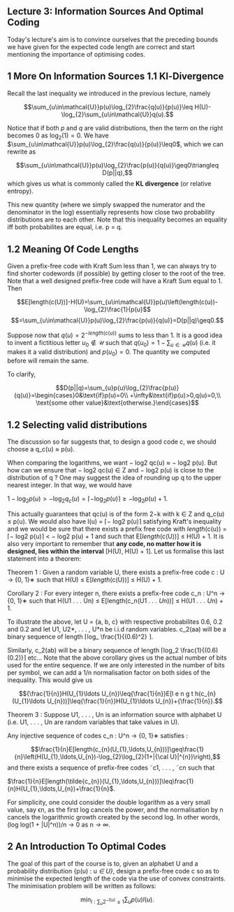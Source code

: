 
## Lecture 3: Information Sources And Optimal Coding

Today's lecture's aim is to convince ourselves that the preceding bounds we have given for the expected code length are correct and start mentioning the importance of optimising codes.

## 1 More On Information Sources 1.1 Kl-Divergence

Recall the last inequality we introduced in the previous lecture, namely

$$\sum_{u\in\mathcal{U}}p(u)\log_{2}\frac{q(u)}{p(u)}\leq H(U)-\log_{2}\sum_{u\in\mathcal{U}}q(u).$$

Notice that if both $p$ and $q$ are valid distributions, then the term on the right becomes $0$ as $\log_{2}(1)=0$. We have $\sum_{u\in\mathcal{U}}p(u)\log_{2}\frac{q(u)}{p(u)}\leq0$, which we can rewrite as

$$\sum_{u\in\mathcal{U}}p(u)\log_{2}\frac{p(u)}{q(u)}\geq0\triangleq D(p||q),$$
which gives us what is commonly called the **KL divergence** (or relative entropy).

This new quantity (where we simply swapped the numerator and the denominator in the log) essentially represents how close two probability distributions are to each other. Note that this inequality becomes an equality iff both probabilites are equal, i.e. p = q.

## 1.2 Meaning Of Code Lengths

Given a prefix-free code with Kraft Sum less than 1, we can always try to find shorter codewords
(if possible) by getting closer to the root of the tree. Note that a well designed prefix-free code will have a Kraft Sum equal to 1. Then

$$E[length(c(U))]-H(U)=\sum_{u\in\mathcal{U}}p(u)\left(length(c(u))-\log_{2}\frac{1}{p(u}$$ $$=\sum_{u\in\mathcal{U}}p(u)\log_{2}\frac{p(u)}{q(u)}=D(p||q)\geq0.$$

Suppose now that $q(u)=2^{-length(c(u))}$ sums to less than $1$. It is a good idea to invent a fictitious letter $u_{0}\not\in\mathcal{U}$ such that $q(u_{0})=1-\sum_{u\in\mathcal{U}}q(u)$ (i.e. it makes it a valid distribution) and $p(u_{0})=0$. The quantity we computed before will remain the same.

To clarify,

$$D(p||q)=\sum_{u}p(u)\log_{2}\frac{p(u)}{q(u)}=\begin{cases}0&\text{if}p(u)=0\\ +\infty&\text{if}p(u)>0,q(u)=0,\\ \text{some other value}&\text{otherwise.}\end{cases}$$

## 1.2 Selecting valid distributions

The discussion so far suggests that, to design a good code c, we should choose a q_c(u) ≈ p(u).

When comparing the logarithms, we want − log2 qc(u) ≈ − log2 p(u). But how can we ensure that
− log2 qc(u) ∈ Z and − log2 p(u) is close to the distribution of q ? One may suggest the idea of rounding up q to the upper nearest integer. In that way, we would have

$1-\log_{2}p(u)>-\log_{2}q_{c}(u)=\lceil-\log_{2}p(u)\rceil\geq-\log_{2}p(u)+1$.

This actually guarantees that qc(u) is of the form 2−k with k ∈ Z and q_c(u) ≤ p(u). We would also have l(u) = ⌈− log2 p(u)⌉ satisfying Kraft's inequality and we would be sure that there exists a prefix free code with *length*(c(u)) = ⌈− log2 p(u)⌉ < − log2 p(u) + 1 and such that E[*length*(c(U))] ≤ H(U) + 1. It is also very important to remember that **any code, no matter how it is designed, lies within the interval** [H(U), H(U) + 1]. Let us formalise this last statement into a theorem:

Theorem 1 : Given a random variable U, there exists a prefix-free code c : U → {0, 1}∗ such that H(U) ≤ E[*length*(c(U))] ≤ H(U) + 1.

Corollary 2 : For every integer n, there exists a prefix-free code c_n : U^n → {0, 1}∗ such that H(U1 . . . Un) ≤ E[length(c_n(U1 *. . . U*n))] ≤ H(U1 *. . . U*n) + 1.

To illustrate the above, let U = {a, b, c} with respective probabilites 0.6, 0.2 and 0.2 and let U1, U2*, . . . , U*n be i.i.d random variables. c_2(aa) will be a binary sequence of length ⌈log_ \frac{1}{(0.6)^2} ⌉.

Similarly, c_2(ab) will be a binary sequence of length ⌈log_2 \frac{1}{(0.6)(0.2)}⌉ etc... Note that the above corollary gives us the actual number of bits used for the entire sequence. If we are only interested in the number of bits per symbol, we can add a 1/n normalisation factor on both sides of the inequality. This would give us

$${\frac{1}{n}}H(U_{1}\ldots U_{n})\leq{\frac{1}{n}}E[l e n g t h(c_{n}(U_{1}\ldots U_{n}))]\leq{\frac{1}{n}}H(U_{1}\ldots U_{n})+{\frac{1}{n}}.$$

Theorem 3 : Suppose U1, . . . , Un is an information source with alphabet U (i.e. U1, . . . , Un are random variables that take values in U).

Any injective sequence of codes c_n : U^n → {0, 1}∗ satisfies :

$$\frac{1}{n}E[length(c_{n}(U_{1},\ldots,U_{n}))]\geq\frac{1}{n}\left(H(U_{1},\ldots,U_{n})-\log_{2}\log_{2}(1+|{\cal U}|^{n})\right),$$
and there exists a sequence of prefix-free codes ˜c1, . . . , ˜cn such that

$\frac{1}{n}E[length(\tilde{c_{n}}(U_{1},\ldots,U_{n}))]\leq\frac{1}{n}H(U_{1},\ldots,U_{n})+\frac{1}{n}$.

For simplicity, one could consider the double logarithm as a very small value, say ϵn, as the first log cancels the power, and the normalisation by n cancels the logarithmic growth created by the second log. In other words, (log log(1 + |U|^n))/n → 0 as n *→ ∞*.

## 2 An Introduction To Optimal Codes

The goal of this part of the course is to, given an alphabet U and a probability distribution
{p(u) : u *∈ U}*, design a prefix-free code c so as to minimise the expected length of the code via the use of convex constraints. The minimisation problem will be written as follows:

$$\operatorname*{min}_{l:\sum_{u}2^{-l(u)}\leq1}\sum_{u}p(u)l(u).$$